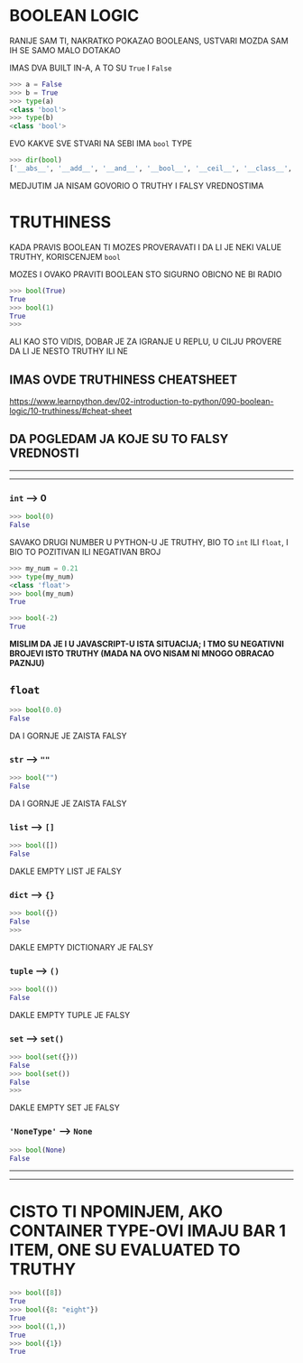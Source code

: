 # BOOLEAN LOGIC

RANIJE SAM TI, NAKRATKO POKAZAO BOOLEANS, USTVARI MOZDA SAM IH SE SAMO MALO DOTAKAO

IMAS DVA BUILT IN-A, A TO SU `True` I `False`

```py
>>> a = False
>>> b = True
>>> type(a)
<class 'bool'>
>>> type(b)
<class 'bool'>
```

EVO KAKVE SVE STVARI NA SEBI IMA `bool` TYPE

```py
>>> dir(bool)
['__abs__', '__add__', '__and__', '__bool__', '__ceil__', '__class__', '__delattr__', '__dir__', '__divmod__', '__doc__', '__eq__', '__float__', '__floor__', '__floordiv__', '__format__', '__ge__', '__getattribute__', '__getnewargs__', '__gt__', '__hash__', '__index__', '__init__', '__init_subclass__', '__int__', '__invert__', '__le__', '__lshift__', '__lt__', '__mod__', '__mul__', '__ne__', '__neg__', '__new__', '__or__', '__pos__', '__pow__', '__radd__', '__rand__', '__rdivmod__', '__reduce__', '__reduce_ex__', '__repr__', '__rfloordiv__', '__rlshift__', '__rmod__', '__rmul__', '__ror__', '__round__', '__rpow__', '__rrshift__', '__rshift__', '__rsub__', '__rtruediv__', '__rxor__', '__setattr__', '__sizeof__', '__str__', '__sub__', '__subclasshook__', '__truediv__', '__trunc__', '__xor__', 'as_integer_ratio', 'bit_length', 'conjugate', 'denominator', 'from_bytes', 'imag', 'numerator', 'real', 'to_bytes']
```

MEDJUTIM JA NISAM GOVORIO O TRUTHY I FALSY VREDNOSTIMA

# TRUTHINESS

KADA PRAVIS BOOLEAN TI MOZES PROVERAVATI I DA LI JE NEKI VALUE TRUTHY, KORISCENJEM `bool`

MOZES I OVAKO PRAVITI BOOLEAN STO SIGURNO OBICNO NE BI RADIO

```py
>>> bool(True)
True
>>> bool(1)
True
>>> 
```

ALI KAO STO VIDIS, DOBAR JE ZA IGRANJE U REPLU, U CILJU PROVERE DA LI JE NESTO TRUTHY ILI NE

## IMAS OVDE TRUTHINESS CHEATSHEET

<https://www.learnpython.dev/02-introduction-to-python/090-boolean-logic/10-truthiness/#cheat-sheet>

## DA POGLEDAM JA KOJE SU TO FALSY VREDNOSTI

***
***

### `int` --> 0

```py
>>> bool(0)
False
```

SAVAKO DRUGI NUMBER U PYTHON-U JE TRUTHY, BIO TO `int` ILI `float`, I BIO TO POZITIVAN ILI NEGATIVAN BROJ

```py
>>> my_num = 0.21
>>> type(my_num)
<class 'float'>
>>> bool(my_num)
True

>>> bool(-2)
True
```

**MISLIM DA JE I U JAVASCRIPT-U ISTA SITUACIJA; I TMO SU NEGATIVNI BROJEVI ISTO TRUTHY (MADA NA OVO NISAM NI MNOGO OBRACAO PAZNJU)**

## `float` 

```py
>>> bool(0.0)
False
```

DA I GORNJE JE ZAISTA FALSY

### `str` --> `""`

```py
>>> bool("")
False
```

DA I GORNJE JE ZAISTA FALSY

### `list` --> `[]`

```py
>>> bool([])
False
```

DAKLE EMPTY LIST JE FALSY

### `dict` --> `{}`

```py
>>> bool({})
False
>>> 
```

DAKLE EMPTY DICTIONARY JE FALSY

### `tuple` --> `()`

```py
>>> bool(())
False
```

DAKLE EMPTY TUPLE JE FALSY

### `set` --> `set()`

```py
>>> bool(set({}))
False
>>> bool(set())
False
>>> 
```

DAKLE EMPTY SET JE FALSY

### `'NoneType'` --> `None`

```py
>>> bool(None)
False
```

***
***

# CISTO TI NPOMINJEM, AKO CONTAINER TYPE-OVI IMAJU BAR 1 ITEM, ONE SU EVALUATED TO TRUTHY

```py
>>> bool([8])
True
>>> bool({8: "eight"})
True
>>> bool((1,))
True
>>> bool({1})
True
```
